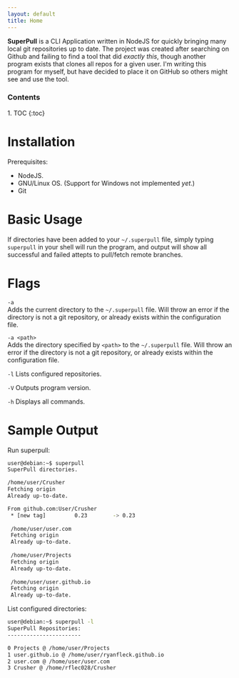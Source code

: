 ```yaml
---
layout: default
title: Home
---
```


**SuperPull** is a CLI Application written in NodeJS for quickly bringing many local git repositories up to date. The project was created after searching on Github and failing to find a tool that did *exactly this*, though another program exists that clones all repos for a given user. I'm writing this program for myself, but have decided to place it on GitHub so others might see and use the tool.

<h3>Contents</h3>
1. TOC
{:toc}

# Installation

Prerequisites:

- NodeJS.
- GNU/Linux OS. (Support for Windows not implemented *yet*.)
- Git

# Basic Usage

If directories have been added to your `~/.superpull` file, simply typing `superpull` in your shell will run the program, and output will show all successful and failed attepts to pull/fetch remote branches.

# Flags

`-a`  
Adds the current directory to the `~/.superpull` file. Will throw an error if the directory is not a git repository, or already exists within the configuration file.

`-a <path>`  
Adds the directory specified by `<path>` to the `~/.superpull` file. Will throw an error if the directory is not a git repository, or already exists within the configuration file.

`-l` Lists configured repositories.

`-V` Outputs program version.

`-h` Displays all commands.

# Sample Output

Run superpull:

```sh
user@debian:~$ superpull
SuperPull directories.

/home/user/Crusher
Fetching origin
Already up-to-date.

From github.com:User/Crusher
 * [new tag]         0.23        -> 0.23
 
 /home/user/user.com
 Fetching origin
 Already up-to-date.
 
 /home/user/Projects
 Fetching origin
 Already up-to-date.
 
 /home/user/user.github.io
 Fetching origin
 Already up-to-date.
```

List configured directories:

```sh
user@debian:~$ superpull -l
SuperPull Repositories:
-----------------------

0 Projects @ /home/user/Projects
1 user.github.io @ /home/user/ryanfleck.github.io
2 user.com @ /home/user/user.com
3 Crusher @ /home/rflec028/Crusher
```
